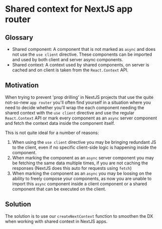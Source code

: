 # Shared context for NextJS app router

## Glossary
- Shared component: A component that is not marked as `async` and does not use the `use client` directive. These components can be imported and used by both client and server async components.
- Shared context: A context used by shared components, on server is cached and on client is taken from the `React.Context` API.

## Motivation
When trying to prevent 'prop drilling' in  NextJS projects that use the quite not-so-new `app router` you'll often find yourself in a situation where you need to decide whether you'll wrap the each component needing the shared context with the `use client` directive and use the regular `React.Context` API or mark every component as an `async` server component and fetch the context data inside the component itself.

This is not quite ideal for a number of reasons:
1. When using the `use client` directive you may be bringing redundant JS to the client, even if no specific client-side logic is happening inside the component.
2. When marking the component as an `async` server component you may be fetching the same data multiple times, if you are not caching the responses (NextJS does this auto for requests using `fetch`)
3. When marking the component as an `async` you may be loosing on the ability to freely compose your components, as now you are unable to import this `async` component inside a client component or a shared component that can be executed on the client.

## Solution
The solution is to use our `createNextContext` function to smoothen the DX when working with shared context in NextJS apps.
